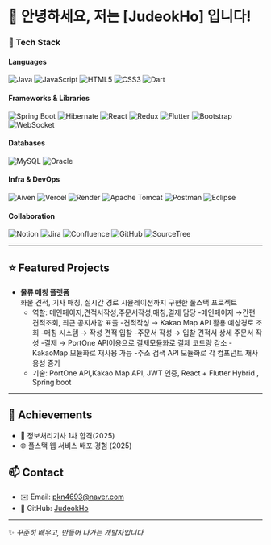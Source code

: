 # 👋 안녕하세요, 저는 [JudeokHo] 입니다!


### 🔧 Tech Stack

#### Languages
![Java](https://img.shields.io/badge/Java-007396?style=flat&logo=java&logoColor=white)
![JavaScript](https://img.shields.io/badge/JavaScript-F7DF1E?style=flat&logo=javascript&logoColor=black)
![HTML5](https://img.shields.io/badge/HTML5-E34F26?style=flat&logo=html5&logoColor=white)
![CSS3](https://img.shields.io/badge/CSS3-1572B6?style=flat&logo=css3&logoColor=white)
![Dart](https://img.shields.io/badge/Dart-0175C2?style=flat&logo=dart&logoColor=white)

#### Frameworks & Libraries
![Spring Boot](https://img.shields.io/badge/Spring%20Boot-6DB33F?style=flat&logo=springboot&logoColor=white)
![Hibernate](https://img.shields.io/badge/Hibernate-59666C?style=flat&logo=hibernate&logoColor=white)
![React](https://img.shields.io/badge/React-61DAFB?style=flat&logo=react&logoColor=black)
![Redux](https://img.shields.io/badge/Redux-764ABC?style=flat&logo=redux&logoColor=white)
![Flutter](https://img.shields.io/badge/Flutter-02569B?style=flat&logo=flutter&logoColor=white)
![Bootstrap](https://img.shields.io/badge/Bootstrap-7952B3?style=flat&logo=bootstrap&logoColor=white)
![WebSocket](https://img.shields.io/badge/WebSocket-STOMP-FF69B4?style=flat)

#### Databases
![MySQL](https://img.shields.io/badge/MySQL-4479A1?style=flat&logo=mysql&logoColor=white)
![Oracle](https://img.shields.io/badge/Oracle-F80000?style=flat&logo=oracle&logoColor=white)

#### Infra & DevOps
![Aiven](https://img.shields.io/badge/Aiven-FF5A5F?style=flat&logo=aiven&logoColor=white)
![Vercel](https://img.shields.io/badge/Vercel-000000?style=flat&logo=vercel&logoColor=white)
![Render](https://img.shields.io/badge/Render-46E3B7?style=flat&logo=render&logoColor=white)
![Apache Tomcat](https://img.shields.io/badge/Tomcat-F8DC75?style=flat&logo=apache-tomcat&logoColor=black)
![Postman](https://img.shields.io/badge/Postman-FF6C37?style=flat&logo=postman&logoColor=white)
![Eclipse](https://img.shields.io/badge/Eclipse%20IDE-2C2255?style=flat&logo=eclipseide&logoColor=white)

#### Collaboration
![Notion](https://img.shields.io/badge/Notion-000000?style=flat&logo=notion&logoColor=white)
![Jira](https://img.shields.io/badge/Jira-0052CC?style=flat&logo=jira&logoColor=white)
![Confluence](https://img.shields.io/badge/Confluence-172B4D?style=flat&logo=confluence&logoColor=white)
![GitHub](https://img.shields.io/badge/GitHub-181717?style=flat&logo=github&logoColor=white)
![SourceTree](https://img.shields.io/badge/SourceTree-0052CC?style=flat&logo=sourcetree&logoColor=white)


---

## ⭐ Featured Projects
- **물류 매칭 플랫폼**  
  화물 견적, 기사 매칭, 실시간 경로 시뮬레이션까지 구현한 풀스택 프로젝트  
  - 역할: 메인페이지,견적서작성,주문서작성,매칭,결제 담당
		-메인페이지 →간편 견적조회, 최근 공지사항 표출
		-견적작성 → Kakao Map API 활용 예상경로 조회
		-매칭 시스템 → 작성 견적 입찰
		-주문서 작성 → 입찰 견적서 상세 주문서 작성
		-결제 → PortOne API이용으로 결제모듈화로 결제 코드량 감소
		-KakaoMap 모듈화로 재사용 가능
		-주소 검색 API 모듈화로 각 컴포넌트 재사용성 증가
  - 기술: PortOne API,Kakao Map API, JWT 인증, React + Flutter Hybrid , Spring boot

---

## 📜 Achievements
- 🏅 정보처리기사 1차 합격(2025)
- 🌐 풀스택 웹 서비스 배포 경험 (2025)

## 📫 Contact
- ✉️ Email: pkn4693@naver.com
- 📌 GitHub: [JudeokHo](https://github.com/tigervel)  

---

✨ *꾸준히 배우고, 만들어 나가는 개발자입니다.*  
